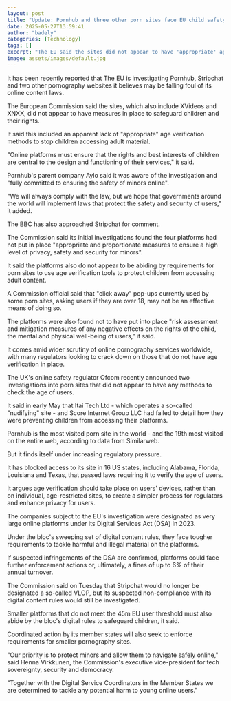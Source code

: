 ```yaml
---
layout: post
title: "Update: Pornhub and three other porn sites face EU child safety probe"
date: 2025-05-27T13:59:41
author: "badely"
categories: [Technology]
tags: []
excerpt: "The EU said the sites did not appear to have 'appropriate' age verification to stop children accessing porn."
image: assets/images/default.jpg
---
```


It has been recently reported that The EU is investigating Pornhub, Stripchat and two other pornography websites it believes may be falling foul of its online content laws.

The European Commission said the sites, which also include XVideos and XNXX, did not appear to have measures in place to safeguard children and their rights.

It said this included an apparent lack of "appropriate" age verification methods to stop children accessing adult material.

"Online platforms must ensure that the rights and best interests of children are central to the design and functioning of their services," it said.

Pornhub's parent company Aylo said it was aware of the investigation and "fully committed to ensuring the safety of minors online".

"We will always comply with the law, but we hope that governments around the world will implement laws that protect the safety and security of users," it added. 

The BBC has also approached Stripchat for comment.

The Commission said its initial investigations found the four platforms had not put in place "appropriate and proportionate measures to ensure a high level of privacy, safety and security for minors".

It said the platforms also do not appear to be abiding by requirements for porn sites to use age verification tools to protect children from accessing adult content.

A Commission official said that "click away" pop-ups currently used by some porn sites, asking users if they are over 18, may not be an effective means of doing so.

The platforms were also found not to have put into place "risk assessment and mitigation measures of any negative effects on the rights of the child, the mental and physical well-being of users," it said.

It comes amid wider scrutiny of online pornography services worldwide, with many regulators looking to crack down on those that do not have age verification in place.

The UK's online safety regulator Ofcom recently announced two investigations into porn sites that did not appear to have any methods to check the age of users.

It said in early May that Itai Tech Ltd - which operates a so-called "nudifying" site - and Score Internet Group LLC had failed to detail how they were preventing children from accessing their platforms.

Pornhub is the most visited porn site in the world - and the 19th most visited on the entire web, according to data from Similarweb.

But it finds itself under increasing regulatory pressure.

It has blocked access to its site in 16 US states, including Alabama, Florida, Louisiana and Texas, that passed laws requiring it to verify the age of users.

It argues age verification should take place on users' devices, rather than on individual, age-restricted sites, to create a simpler process for regulators and enhance privacy for users.

The companies subject to the EU's investigation were designated as very large online platforms under its Digital Services Act (DSA) in 2023.

Under the bloc's sweeping set of digital content rules, they face tougher requirements to tackle harmful and illegal material on the platforms.

If suspected infringements of the DSA are confirmed, platforms could face further enforcement actions or, ultimately, a fines of up to 6% of their annual turnover. 

The Commission said on Tuesday that Stripchat would no longer be designated a so-called VLOP, but its suspected non-compliance with its digital content rules would still be investigated.

Smaller platforms that do not meet the 45m EU user threshold must also abide by the bloc's digital rules to safeguard children, it said.

Coordinated action by its member states will also seek to enforce requirements for smaller pornography sites.

"Our priority is to protect minors and allow them to navigate safely online," said Henna Virkkunen, the Commission's executive vice-president for tech sovereignty, security and democracy. 

"Together with the Digital Service Coordinators in the Member States we are determined to tackle any potential harm to young online users."


